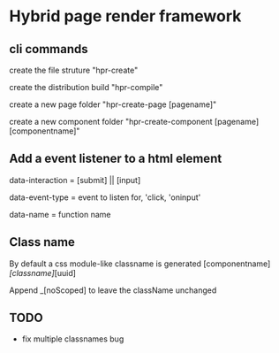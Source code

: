 # Hybrid page render framework

## cli commands
create the file struture "hpr-create"

create the distribution build "hpr-compile"

create a new page folder "hpr-create-page [pagename]"

create a new component folder "hpr-create-component [pagename] [componentname]"

## Add a event listener to a html element

data-interaction = [submit] || [input]

data-event-type = event to listen for, 'click, 'oninput'

data-name = function name

## Class name

By default a css module-like classname is generated [componentname]_[classname]_[uuid]

Append _[noScoped] to leave the className unchanged

## TODO

- fix multiple classnames bug
